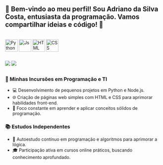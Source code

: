 ## 👋 Bem-vindo ao meu perfil! Sou Adriano da Silva Costa, entusiasta da programação. Vamos compartilhar ideias e código! 🚀

<div style="display: inline_block"><br>
  <img align="center" alt="Python" height="40" width="40" src="https://cdn-icons-png.flaticon.com/128/3098/3098090.png">
  <img align="center" alt="Js" height="40" width="40" src="https://cdn-icons-png.flaticon.com/128/541/541509.png">
  <img align="center" alt="HTML" height="40" width="40" src="https://cdn-icons-png.flaticon.com/128/5486/5486380.png">
  <img align="center" alt="CSS" height="40" width="40" src="https://cdn-icons-png.flaticon.com/128/5486/5486371.png">
</div>

  ##

<div>
  <a href="https://www.instagram.com/adriano._.s.c/" target="_blank"><img src="https://img.shields.io/badge/-Instagram-%23E4405F?style=for-the-badge&logo=instagram&logoColor=white" target="_blank"></a> 
  <a href = "mailto:adrianos123456@gmail.com"><img src="https://img.shields.io/badge/-Gmail-%23333?style=for-the-badge&logo=gmail&logoColor=white"></a> 
</div>

  ##

  ### 🚀 Minhas Incursões em Programação e TI

- 💻 Desenvolvimento de pequenos projetos em Python e Node.js.
- 🌐 Criação de páginas web simples com HTML e CSS para aprimorar habilidades front-end.
- 🎯 Foco constante em aprender e aplicar conceitos sólidos de programação.

### 📚 Estudos Independentes

- 📘 Autoestudo contínuo em programação e algoritmos para aprimorar a lógica.
- 🎓 Participação ativa em cursos online práticos, buscando conhecimento aprofundado.
